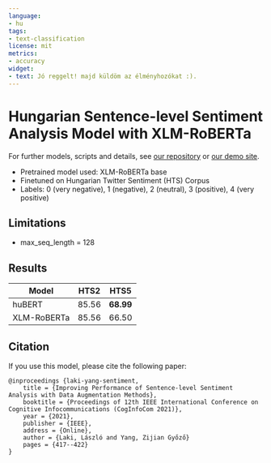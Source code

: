 ```yaml
---
language:
- hu
tags:
- text-classification
license: mit
metrics:
- accuracy
widget:
- text: Jó reggelt! majd küldöm az élményhozókat :).
---
```


# Hungarian Sentence-level Sentiment Analysis Model with XLM-RoBERTa

For further models, scripts and details, see [our repository](https://github.com/nytud/sentiment-analysis) or [our demo site](https://juniper.nytud.hu/demo/nlp).

  - Pretrained model used: XLM-RoBERTa base
  - Finetuned on Hungarian Twitter Sentiment (HTS) Corpus
  - Labels: 0 (very negative), 1 (negative), 2 (neutral), 3 (positive), 4 (very positive)
  	
## Limitations

- max_seq_length = 128

## Results

| Model | HTS2 | HTS5 |
| ------------- | ------------- | ------------- |
| huBERT | 85.56 | **68.99**  |
| XLM-RoBERTa| 85.56 | 66.50 |

## Citation
If you use this model, please cite the following paper:

```
@inproceedings {laki-yang-sentiment,
    title = {Improving Performance of Sentence-level Sentiment Analysis with Data Augmentation Methods},
	booktitle = {Proceedings of 12th IEEE International Conference on Cognitive Infocommunications (CogInfoCom 2021)},
	year = {2021},
	publisher = {IEEE},
	address = {Online},
	author = {Laki, László and Yang, Zijian Győző}
	pages = {417--422}
}

```